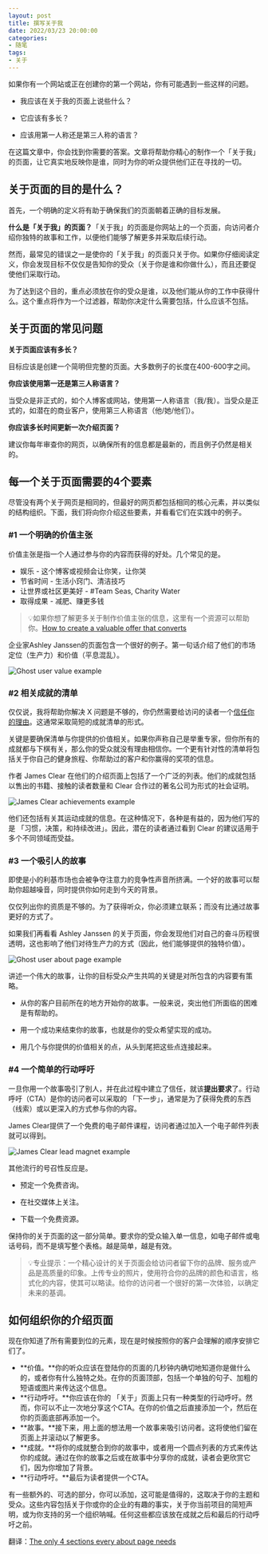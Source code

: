 ```yaml
---
layout: post
title: 撰写关于我
date: 2022/03/23 20:00:00
categories:
- 随笔
tags:
- 关于
---
```



如果你有一个网站或正在创建你的第一个网站，你有可能遇到一些这样的问题。

- 我应该在关于我的页面上说些什么？

- 它应该有多长？

- 应该用第一人称还是第三人称的语言？



在这篇文章中，你会找到你需要的答案。文章将帮助你精心的制作一个「关于我」的页面，让它真实地反映你是谁，同时为你的听众提供他们正在寻找的一切。



## 关于页面的目的是什么？

首先，一个明确的定义将有助于确保我们的页面朝着正确的目标发展。

**什么是「关于我」的页面？**「关于我」的页面是你网站上的一个页面，向访问者介绍你独特的故事和工作，以便他们能够了解更多并采取后续行动。

然而，最常见的错误之一是使你的「关于我」的页面只关于你。如果你仔细阅读定义，你会发现目标不仅仅是告知你的受众（关于你是谁和你做什么），而且还要促使他们采取行动。

为了达到这个目的，重点必须放在你的受众是谁，以及他们能从你的工作中获得什么。这个重点将作为一个过滤器，帮助你决定什么需要包括，什么应该不包括。



## 关于页面的常见问题

**关于页面应该有多长？**

目标应该是创建一个简明但完整的页面。大多数例子的长度在400-600字之间。

**你应该使用第一还是第三人称语言？**

当受众是非正式的，如个人博客或网站，使用第一人称语言（我/我）。当受众是正式的，如潜在的商业客户，使用第三人称语言（他/她/他们）。

**你应该多长时间更新一次介绍页面？**

建议你每年审查你的网页，以确保所有的信息都是最新的，而且例子仍然是相关的。



## 每一个关于页面需要的4个要素

尽管没有两个关于网页是相同的，但最好的网页都包括相同的核心元素，并以类似的结构组织。下面，我们将向你介绍这些要素，并看看它们在实践中的例子。



### #1 一个明确的价值主张

价值主张是指一个人通过参与你的内容而获得的好处。几个常见的是。

- 娱乐 - 这个博客或视频会让你笑，让你哭
- 节省时间 - 生活小窍门、清洁技巧
- 让世界或社区更美好 - #Team Seas, Charity Water
- 取得成果 - 减肥、赚更多钱

> 💡如果你想了解更多关于制作价值主张的信息，这里有一个资源可以帮助你。[How to create a valuable offer that converts](https://ghost.org/resources/conversion-strategy/)

企业家Ashley Janssen的页面包含一个很好的例子。第一句话介绍了他们的市场定位（生产力）和价值（平息混乱）。

![Ghost user value example](https://pics.naaln.com/blog/2022-03-23-8ba5c6.png-basicBlog)




### #2 相关成就的清单
仅仅说，我将帮助你解决 X 问题是不够的，你仍然需要给访问的读者一个[信任你的理由](https://ghost.org/resources/how-to-build-trust-with-customers/)。这通常采取简短的成就清单的形式。

关键是要确保清单与你提供的价值相关。如果你声称自己是举重专家，但你所有的成就都与下棋有关，那么你的受众就没有理由相信你。一个更有针对性的清单将包括关于你自己的健身旅程、你帮助过的客户和你赢得的奖项的信息。

作者 James Clear 在他们的介绍页面上包括了一个广泛的列表。他们的成就包括以售出的书籍、接触的读者数量和 Clear 合作过的著名公司为形式的社会证明。

![James Clear achievements example](https://pics.naaln.com/blog/2022-03-23-784338.png-basicBlog)

他们还包括有关其运动成就的信息。在这种情况下，各种是有益的，因为他们写的是 「习惯，决策，和持续改进」。因此，潜在的读者通过看到 Clear 的建议适用于多个不同领域而受益。



### #3 一个吸引人的故事

即使是小的利基市场也会被争夺注意力的竞争性声音所挤满。一个好的故事可以帮助你超越噪音，同时提供你如何走到今天的背景。

仅仅列出你的资质是不够的。为了获得听众，你必须建立联系；而没有比通过故事更好的方式了。

如果我们再看看 Ashley Janssen 的关于页面，你会发现他们对自己的奋斗历程很透明，这也影响了他们对待生产力的方式（因此，他们能够提供的独特价值）。

![Ghost user about page example](https://pics.naaln.com/blog/2022-03-23-699ef1.png-basicBlog)

讲述一个伟大的故事，让你的目标受众产生共鸣的关键是对所包含的内容要有策略。

- 从你的客户目前所在的地方开始你的故事。一般来说，突出他们所面临的困难是有帮助的。

- 用一个成功来结束你的故事，也就是你的受众希望实现的成功。

- 用几个与你提供的价值相关的点，从头到尾把这些点连接起来。



### #4 一个简单的行动呼吁

一旦你用一个故事吸引了别人，并在此过程中建立了信任，就该**提出要求**了。行动呼吁（CTA）是你的访问者可以采取的 「下一步」，通常是为了获得免费的东西（线索）或以更深入的方式参与你的内容。

James Clear提供了一个免费的电子邮件课程，访问者通过加入一个电子邮件列表就可以得到。

![James Clear lead magnet example](https://pics.naaln.com/blog/2022-03-23-c79276.png-basicBlog)

其他流行的号召性反应是。

- 预定一个免费咨询。

- 在社交媒体上关注。
- 下载一个免费资源。

保持你的关于页面的这一部分简单。要求你的受众输入单一信息，如电子邮件或电话号码，而不是填写整个表格。越是简单，越是有效。

> 💡专业提示：一个精心设计的关于页面会给访问者留下你的品牌、服务或产品是高质量的印象。上传专业的照片，使用符合你的品牌的颜色和语言，格式化的内容，使其可以略读。给你的访问者一个很好的第一次体验，以确定未来的基调。



## 如何组织你的介绍页面

现在你知道了所有需要到位的元素，现在是时候按照你的客户会理解的顺序安排它们了。

- **价值。**你的听众应该在登陆你的页面的几秒钟内确切地知道你是做什么的，或者你有什么独特之处。在你的页面顶部，包括一个单独的句子、加粗的短语或图片来传达这个信息。
- **行动呼吁。**你应该在你的 「关于」页面上只有一种类型的行动呼吁。然而，你可以不止一次地分享这个CTA。在你的价值之后直接添加一个，然后在你的页面底部再添加一个。
- **故事。**接下来，用上面的想法用一个故事来吸引访问者。这将使他们留在页面上并滚动以了解更多。
- **成就。**将你的成就整合到你的故事中，或者用一个圆点列表的方式来传达你的成就。通过在你的故事之后或在故事中分享你的成就，读者会更欣赏它们，因为你增加了背景。
- **行动呼吁。**最后为读者提供一个CTA。

有一些额外的、可选的部分，你可以添加，这可能是值得的，这取决于你的主题和受众。这些内容包括关于你或你的企业的有趣的事实，关于你当前项目的简短声明，或为你支持的另一个组织呐喊。任何这些都应该放在成就之后和最后的行动呼吁之前。



翻译：[The only 4 sections every about page needs](https://ghost.org/resources/how-to-write-an-about-me/)

